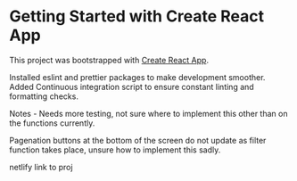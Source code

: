 # Getting Started with Create React App

This project was bootstrapped with [Create React App](https://github.com/facebook/create-react-app).

Installed eslint and prettier packages to make development smoother.
Added Continuous integration script to ensure constant linting and formatting checks.

Notes -
Needs more testing, not sure where to implement this other than on the functions currently.

Pagenation buttons at the bottom of the screen do not update as filter function takes place, unsure how to implement this sadly.

netlify link to proj <a href = "beer-ui.netlify.app">
